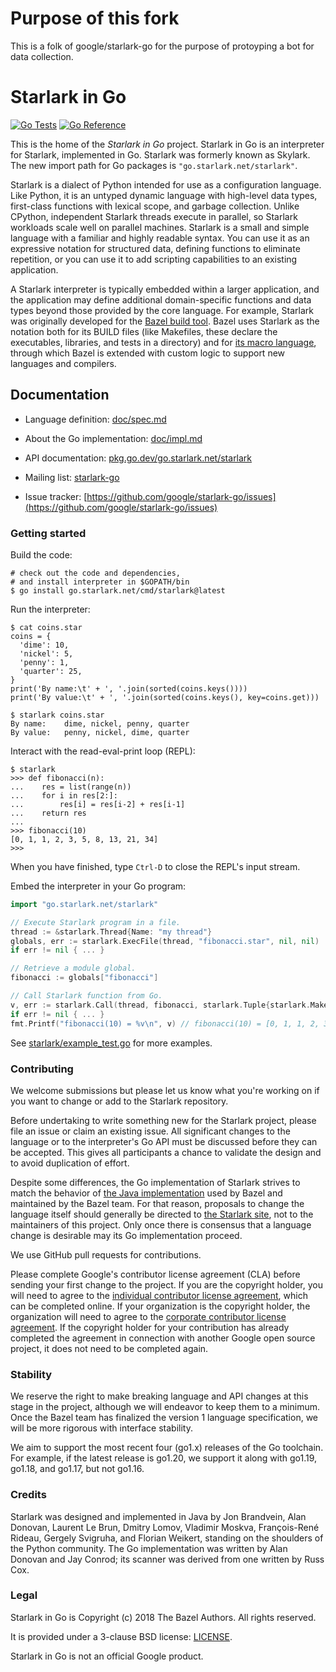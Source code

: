 
<!-- This file is the project homepage for go.starlark.net -->

# Purpose of this fork
This is a folk of google/starlark-go for the purpose of protoyping a bot for data collection.

# Starlark in Go

[![Go Tests](https://github.com/google/starlark-go/actions/workflows/tests.yml/badge.svg)](https://github.com/google/starlark-go/actions/workflows/tests.yml)
[![Go Reference](https://pkg.go.dev/badge/go.starlark.net/starlark.svg)](https://pkg.go.dev/go.starlark.net/starlark)

This is the home of the _Starlark in Go_ project.
Starlark in Go is an interpreter for Starlark, implemented in Go.
Starlark was formerly known as Skylark.
The new import path for Go packages is `"go.starlark.net/starlark"`.

Starlark is a dialect of Python intended for use as a configuration language.
Like Python, it is an untyped dynamic language with high-level data
types, first-class functions with lexical scope, and garbage collection.
Unlike CPython, independent Starlark threads execute in parallel, so
Starlark workloads scale well on parallel machines.
Starlark is a small and simple language with a familiar and highly
readable syntax. You can use it as an expressive notation for
structured data, defining functions to eliminate repetition, or you
can use it to add scripting capabilities to an existing application.

A Starlark interpreter is typically embedded within a larger
application, and the application may define additional domain-specific
functions and data types beyond those provided by the core language.
For example, Starlark was originally developed for the
[Bazel build tool](https://bazel.build).
Bazel uses Starlark as the notation both for its BUILD files (like
Makefiles, these declare the executables, libraries, and tests in a
directory) and for [its macro
language](https://docs.bazel.build/versions/master/skylark/language.html),
through which Bazel is extended with custom logic to support new
languages and compilers.


## Documentation

* Language definition: [doc/spec.md](doc/spec.md)

* About the Go implementation: [doc/impl.md](doc/impl.md)

* API documentation: [pkg.go.dev/go.starlark.net/starlark](https://pkg.go.dev/go.starlark.net/starlark)

* Mailing list: [starlark-go](https://groups.google.com/forum/#!forum/starlark-go)

* Issue tracker: [https://github.com/google/starlark-go/issues](https://github.com/google/starlark-go/issues)

### Getting started

Build the code:

```shell
# check out the code and dependencies,
# and install interpreter in $GOPATH/bin
$ go install go.starlark.net/cmd/starlark@latest
```

Run the interpreter:

```console
$ cat coins.star
coins = {
  'dime': 10,
  'nickel': 5,
  'penny': 1,
  'quarter': 25,
}
print('By name:\t' + ', '.join(sorted(coins.keys())))
print('By value:\t' + ', '.join(sorted(coins.keys(), key=coins.get)))

$ starlark coins.star
By name:	dime, nickel, penny, quarter
By value:	penny, nickel, dime, quarter
```

Interact with the read-eval-print loop (REPL):

```pycon
$ starlark
>>> def fibonacci(n):
...    res = list(range(n))
...    for i in res[2:]:
...        res[i] = res[i-2] + res[i-1]
...    return res
...
>>> fibonacci(10)
[0, 1, 1, 2, 3, 5, 8, 13, 21, 34]
>>>
```

When you have finished, type `Ctrl-D` to close the REPL's input stream.

Embed the interpreter in your Go program:

```go
import "go.starlark.net/starlark"

// Execute Starlark program in a file.
thread := &starlark.Thread{Name: "my thread"}
globals, err := starlark.ExecFile(thread, "fibonacci.star", nil, nil)
if err != nil { ... }

// Retrieve a module global.
fibonacci := globals["fibonacci"]

// Call Starlark function from Go.
v, err := starlark.Call(thread, fibonacci, starlark.Tuple{starlark.MakeInt(10)}, nil)
if err != nil { ... }
fmt.Printf("fibonacci(10) = %v\n", v) // fibonacci(10) = [0, 1, 1, 2, 3, 5, 8, 13, 21, 34]
```

See [starlark/example_test.go](starlark/example_test.go) for more examples.

### Contributing

We welcome submissions but please let us know what you're working on
if you want to change or add to the Starlark repository.

Before undertaking to write something new for the Starlark project,
please file an issue or claim an existing issue.
All significant changes to the language or to the interpreter's Go
API must be discussed before they can be accepted.
This gives all participants a chance to validate the design and to
avoid duplication of effort.

Despite some differences, the Go implementation of Starlark strives to
match the behavior of [the Java implementation](https://github.com/bazelbuild/bazel)
used by Bazel and maintained by the Bazel team.
For that reason, proposals to change the language itself should
generally be directed to [the Starlark site](
https://github.com/bazelbuild/starlark/), not to the maintainers of this
project.
Only once there is consensus that a language change is desirable may
its Go implementation proceed.

We use GitHub pull requests for contributions.

Please complete Google's contributor license agreement (CLA) before
sending your first change to the project.  If you are the copyright
holder, you will need to agree to the
[individual contributor license agreement](https://cla.developers.google.com/about/google-individual),
which can be completed online.
If your organization is the copyright holder, the organization will
need to agree to the [corporate contributor license agreement](https://cla.developers.google.com/about/google-corporate).
If the copyright holder for your contribution has already completed
the agreement in connection with another Google open source project,
it does not need to be completed again.

### Stability

We reserve the right to make breaking language and API changes at this
stage in the project, although we will endeavor to keep them to a minimum.
Once the Bazel team has finalized the version 1 language specification,
we will be more rigorous with interface stability.

We aim to support the most recent four (go1.x) releases of the Go
toolchain. For example, if the latest release is go1.20, we support it
along with go1.19, go1.18, and go1.17, but not go1.16.

### Credits

Starlark was designed and implemented in Java by
Jon Brandvein,
Alan Donovan,
Laurent Le Brun,
Dmitry Lomov,
Vladimir Moskva,
François-René Rideau,
Gergely Svigruha, and
Florian Weikert,
standing on the shoulders of the Python community.
The Go implementation was written by Alan Donovan and Jay Conrod;
its scanner was derived from one written by Russ Cox.

### Legal

Starlark in Go is Copyright (c) 2018 The Bazel Authors.
All rights reserved.

It is provided under a 3-clause BSD license:
[LICENSE](https://github.com/google/starlark-go/blob/master/LICENSE).

Starlark in Go is not an official Google product.
